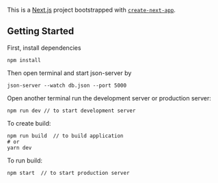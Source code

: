 This is a [Next.js](https://nextjs.org/) project bootstrapped with [`create-next-app`](https://github.com/vercel/next.js/tree/canary/packages/create-next-app).

## Getting Started

First, install dependencies
```
npm install
```
Then open terminal and start json-server by
```
json-server --watch db.json --port 5000
```

Open another terminal run the development server or production server:

```
npm run dev // to start development server
```

To create build:

```
npm run build  // to build application
# or
yarn dev
```
To run build:
```
npm start  // to start production server
```
